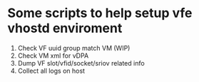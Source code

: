 # Some scripts to help setup vfe vhostd enviroment 
1. Check VF uuid group match VM (WIP)
2. Check VM xml for vDPA
3. Dump VF slot/vfid/socket/sriov related info
4. Collect all logs on host
